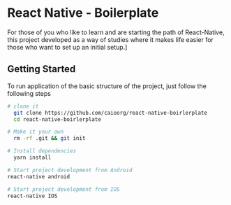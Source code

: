React Native - Boilerplate
======================================

For those of you who like to learn and are starting the path of React-Native, this project developed as a way of studies where it makes life easier for those who want to set up an initial setup.]

Getting Started
---------------
To run application of the basic structure of the project, just follow the following steps

```sh
# clone it
  git clone https://github.com/caioorg/react-native-boirlerplate
  cd react-native-boirlerplate

# Make it your own
  rm -rf .git && git init

# Install dependencies
  yarn install

# Start project development from Android
react-native android

# Start project development from IOS
react-native IOS
```
